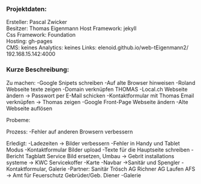 
### Projektdaten:  
  Ersteller: Pascal Zwicker  
  Besitzer: Thomas Eigenmann
  Host Framework: jekyll  
  Css Framework: Foundation  
  Hosting: gh-pages  
  CMS: keines
  Analytics: keines
  Links: elenoid.github.io/web-tEigenmann2/
         192.168.15.142:4000

### Kurze Beschreibung:  

Zu machen:
  -Google Snipets schreiben
  -Auf alte Browser hinweisen
  -Roland Webseite texte zeigen
  -Domain verknüpfen
  THOMAS
  -Local.ch Webseite ändern -> Passwort per E-Mail schicken
  -Kontaktformular mit Thomas Email verknüpfen -> Thomas zeigen
  -Google Front-Page Webseite ändern
  -Alte Webseite auflösen

Probeme:

Prozess:
  -Fehler auf anderen Browsern verbessern


Erledigt:
  -Ladezeiten -> Bilder verbessern
  -Fehler in Handy und Tablet Modus
  -Kontaktformular Bilder upload
  -Texte für die Hauptseite schreiben
  -Bericht Tagblatt
  Service Bild ersetzen, Umbau -> Gebrit installations systeme
  -> KWC Servicekoffer
  -Karte
  -Navbar ->Sanitär und Spengler
  -Kontaktformular, Galerie
  -Partner:
  Sanitär Trösch AG
  Richner AG
  Laufen
  AFS -> Amt für Feuerschutz
  Gebrüder/Geb. Diener
  -Galerie
